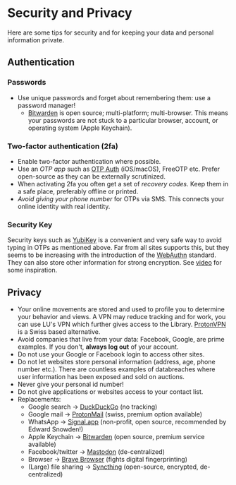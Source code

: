 # Security and Privacy

Here are some tips for security and for keeping your data and personal information private.

## Authentication

### Passwords

- Use unique passwords and forget about remembering them: use a password manager!
  - [Bitwarden](https://bitwarden.com/) is open source; multi-platform; multi-browser. This means your passwords are not stuck
    to a particular browser, account, or operating system (Apple Keychain).
    
### Two-factor authentication (2fa)

- Enable two-factor authentication where possible.
- Use an _OTP app_ such as [OTP Auth](https://cooperrs.de/otpauth.html) (iOS/macOS), FreeOTP etc. Prefer open-source as they can be externally scrutinized.
- When activating 2fa you often get a set of _recovery codes_. Keep them in a safe place, preferably offline or printed.
- _Avoid giving your phone number_ for OTPs via SMS. This connects your online identity with real identity.


### Security Key

Security keys such as [YubiKey](www.yubico.com) is a convenient and very safe way to avoid typing in OTPs as mentioned above.
Far from all sites supports this, but they seems to be increasing with the introduction of the [WebAuthn](https://en.wikipedia.org/wiki/WebAuthn)
standard. They can also store other information for strong encryption. See [video](https://www.youtube.com/watch?v=aAr41uSC4vs) for some inspiration.

## Privacy

- Your online movements are stored and used to profile you to determine your behavior and views. A VPN may reduce tracking and
  for work, you can use LU's VPN which further gives access to the Library.
  [ProtonVPN](https://protonvpn.com) is a Swiss based alternative.
- Avoid companies that live from your data: Facebook, Google, are prime examples. If you don't, **always log out** of your account.
- Do not use your Google or Facebook login to access other sites.
- Do not let websites store personal information (address, age, phone number etc.). There are countless examples of databreaches where user information
  has been exposed and sold on auctions.
- Never give your personal id number!
- Do not give applications or websites access to your contact list.
- Replacements:
  - Google search → [DuckDuckGo](https://duckduckgo.com) (no tracking)
  - Google mail → [ProtonMail](https://protonmail.com) (swiss, premium option available)
  - WhatsApp → [Signal.app](https://signal.org) (non-profit, open source, recommended by Edward Snowden!)
  - Apple Keychain → [Bitwarden](https://bitwarden.com/) (open source, premium service available)
  - Facebook/twitter → [Mastodon](https://joinmastodon.org/) (de-centralized)
  - Browser → [Brave Browser](https://brave.com/) (fights digital fingerprinting)
  - (Large) file sharing → [Syncthing](https://syncthing.net/) (open-source, encrypted, de-centralized)
